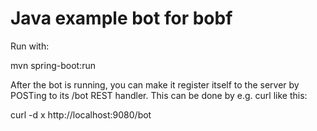 # Java example bot for bobf

Run with:

   mvn spring-boot:run

After the bot is running, you can make it register itself to the server
by POSTing to its /bot REST handler.  This can be done by e.g. curl like
this:

   curl -d x http://localhost:9080/bot


